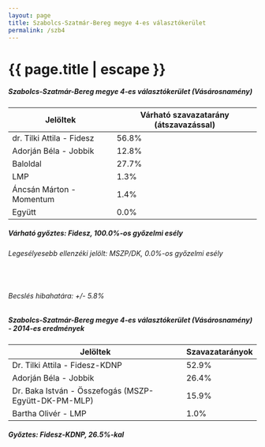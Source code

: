 ```yaml
---
layout: page
title: Szabolcs-Szatmár-Bereg megye 4-es választókerület
permalink: /szb4
---
```


<h1 class="page-title">{{ page.title | escape }}</h1>

<div class="section">
    <div class="row">
          <div class="col s12">
		  <h5>Szabolcs-Szatmár-Bereg megye 4-es választókerület (Vásárosnamény)</h5>
            <table class="responsive-table">
              <thead>
                <tr>
                    <th>Jelöltek</th>
                    <th>Várható szavazatarány (átszavazással)</th>
                </tr>
              </thead>
              <tbody>
             <tr>
                  <td>dr. Tilki Attila - Fidesz</td>
				  <td id="id_fidesz">56.8%</td>
			</tr>
			<tr><td>Adorján Béla - Jobbik</td><td id="id_jobbik">12.8%</td></tr>
<tr>
                  <td>Baloldal</td>
				  <td id="id_baloldal">27.7%</td>
			</tr>
			<tr>
                  <td>LMP</td>
				  <td id="lmp">1.3%</td>
			</tr>
			<tr>
				  <td>Áncsán Márton - Momentum</td>
				  <td id="momentum">1.4%</td>
			</tr>
<tr>
<td>Együtt</td>
<td id="egyutt">0.0%</td>
</tr>                
              </tbody>
            </table>
			<h5>Várható győztes: <span id="gyoztes">Fidesz, </span><span id="esely">100.0%</span><span>-os győzelmi esély</span></h5>
			<h6>Legesélyesebb ellenzéki jelölt: <span id="masodik">MSZP/DK, </span><span id="esely2">0.0%</span><span>-os győzelmi esély</span></h6>
			<br/>
			<h6>Becslés hibahatára: +/- 5.8%</h6>
          </div>
    </div>
</div>

<div class="section">
    <div class="row">
          <div class="col s12">
		  <h5>Szabolcs-Szatmár-Bereg megye 4-es választókerület (Vásárosnamény) - 2014-es eredmények</h5>
            <table class="responsive-table">
              <thead>
                <tr>
                    <th>Jelöltek</th>
                    <th>Szavazatarányok</th>
                </tr>
              </thead>
              <tbody>
             <tr>
                  <td>Dr. Tilki Attila - Fidesz-KDNP</td>
				  <td>52.9%</td>
			</tr>
			<tr>
			      <td>Adorján Béla - Jobbik</td>
				  <td>26.4%</td>
			</tr>
			<tr>
			      <td>Dr. Baka István - Összefogás (MSZP-Együtt-DK-PM-MLP)</td>
				  <td>15.9%</td>  
			</tr>
			<tr>
				  <td>Bartha Olivér - LMP</td>
				  <td>1.0%</td>
			</tr>  	
              </tbody>
            </table>
			<h5>Győztes: Fidesz-KDNP, 26.5%-kal</h5>
          </div>
    </div>
</div>
